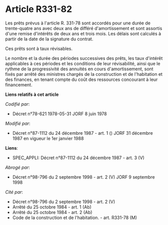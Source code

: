 # Article R331-82

Les prêts prévus à l'article R. 331-78 sont accordés pour une durée de trente-quatre ans avec deux ans de différé
d'amortissement et sont assortis d'une remise d'intérêts de deux ans et trois mois. Les délais sont calculés à partir de la
date de la signature du contrat.

Ces prêts sont à taux révisables.

Le nombre et la durée des périodes successives des prêts, les taux d'intérêt applicables à ces périodes et les conditions de
leur révisabilité, ainsi que le rythme de la progressivité des annuités en cours d'amortissement, sont fixés par arrêté des
ministres chargés de la construction et de l'habitation et des finances, en tenant compte du coût des ressources concourant à
leur financement.

**Liens relatifs à cet article**

_Codifié par_:

  - Décret n°78-621 1978-05-31 JORF 8 juin 1978

_Modifié par_:

  - Décret n°87-1112 du 24 décembre 1987 - art. 1 () JORF 31 décembre 1987 en vigueur le 1er janvier 1988

**Liens**:

  - SPEC_APPLI: Décret n°87-1112 du 24 décembre 1987 - art. 3 (V)

_Abrogé par_:

  - Décret n°98-796 du 2 septembre 1998 - art. 2 (V) JORF 9 septembre 1998

_Cité par_:

  - Décret n°98-796 du 2 septembre 1998 - art. 2 (V)
  - Arrêté du 25 octobre 1984 - art. 1 (Ab)
  - Arrêté du 25 octobre 1984 - art. 2 (Ab)
  - Code de la construction et de l'habitation. - art. R331-78 (M)
